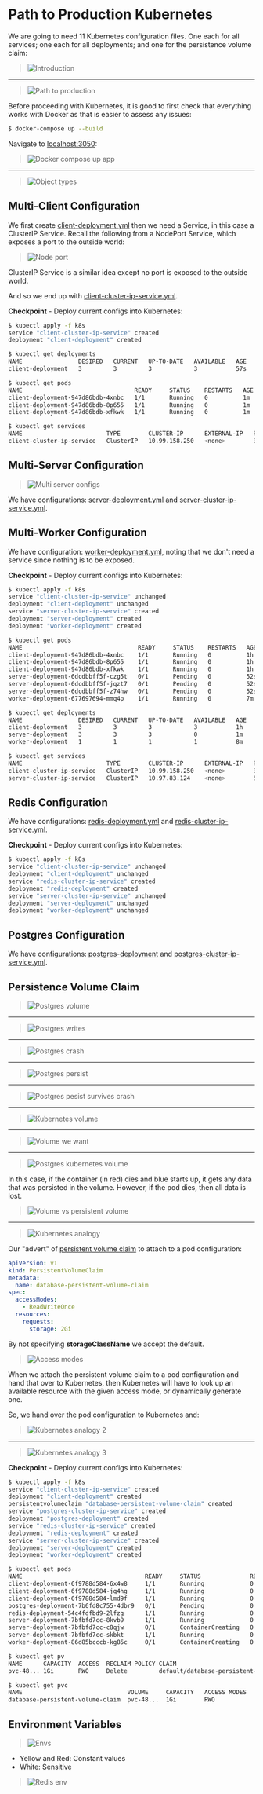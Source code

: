 # Path to Production Kubernetes

We are going to need 11 Kubernetes configuration files. One each for all services; one each for all deployments; and one for the persistence volume claim:

> ![Introduction](docs/images/introduction.png)

---

> ![Path to production](docs/images/path-to-production.png)

Before proceeding with Kubernetes, it is good to first check that everything works with Docker as that is easier to assess any issues:

```bash
$ docker-compose up --build
```

Navigate to [localhost:3050](http://localhost:3050):

> ![Docker compose up app](docs/images/docker-compose-up-app.png)

---

> ![Object types](docs/images/object-types.png)

## Multi-Client Configuration

We first create [client-deployment.yml](k8s/client-deployment.yml) then we need a Service, in this case a ClusterIP Service. Recall the following from a NodePort Service, which exposes a port to the outside world:

> ![Node port](docs/images/node-port.png)

ClusterIP Service is a similar idea except no port is exposed to the outside world.

And so we end up with [client-cluster-ip-service.yml](k8s/client-cluster-ip-service.yml).

**Checkpoint** - Deploy current configs into Kubernetes:

```bash
$ kubectl apply -f k8s
service "client-cluster-ip-service" created
deployment "client-deployment" created
```

```bash
$ kubectl get deployments
NAME                DESIRED   CURRENT   UP-TO-DATE   AVAILABLE   AGE
client-deployment   3         3         3            3           57s
```

```bash
$ kubectl get pods
NAME                                READY     STATUS    RESTARTS   AGE
client-deployment-947d86bdb-4xnbc   1/1       Running   0          1m
client-deployment-947d86bdb-8p655   1/1       Running   0          1m
client-deployment-947d86bdb-xfkwk   1/1       Running   0          1m
```

```bash
$ kubectl get services
NAME                        TYPE        CLUSTER-IP      EXTERNAL-IP   PORT(S)    AGE
client-cluster-ip-service   ClusterIP   10.99.158.250   <none>        3000/TCP   2m
```

## Multi-Server Configuration

> ![Multi server configs](docs/images/multi-server-configs.png)

We have configurations: [server-deployment.yml](k8s/server-deployment.yml]) and [server-cluster-ip-service.yml](k8s/server-cluster-ip-service.yml).

## Multi-Worker Configuration

We have configuration: [worker-deployment.yml](k8s/worker-deployment.yml), noting that we don't need a service since nothing is to be exposed.

**Checkpoint** - Deploy current configs into Kubernetes:

```bash
$ kubectl apply -f k8s
service "client-cluster-ip-service" unchanged
deployment "client-deployment" unchanged
service "server-cluster-ip-service" created
deployment "server-deployment" created
deployment "worker-deployment" created
```

```bash
$ kubectl get pods
NAME                                 READY     STATUS    RESTARTS   AGE
client-deployment-947d86bdb-4xnbc    1/1       Running   0          1h
client-deployment-947d86bdb-8p655    1/1       Running   0          1h
client-deployment-947d86bdb-xfkwk    1/1       Running   0          1h
server-deployment-6dcdbbff5f-czg5t   0/1       Pending   0          52s
server-deployment-6dcdbbff5f-jqzt7   0/1       Pending   0          52s
server-deployment-6dcdbbff5f-z74hw   0/1       Pending   0          52s
worker-deployment-677697694-mmq4p    1/1       Running   0          7m
```

```bash
$ kubectl get deployments
NAME                DESIRED   CURRENT   UP-TO-DATE   AVAILABLE   AGE
client-deployment   3         3         3            3           1h
server-deployment   3         3         3            0           1m
worker-deployment   1         1         1            1           8m
```

```bash
$ kubectl get services
NAME                        TYPE        CLUSTER-IP      EXTERNAL-IP   PORT(S)    AGE
client-cluster-ip-service   ClusterIP   10.99.158.250   <none>        3000/TCP   1h
server-cluster-ip-service   ClusterIP   10.97.83.124    <none>        5000/TCP   2m
```

## Redis Configuration

We have configurations: [redis-deployment.yml](k8s/redis-deployment.yml) and [redis-cluster-ip-service.yml](k8s/redis-cluster-ip-service.yml).

**Checkpoint** - Deploy current configs into Kubernetes:

```bash
$ kubectl apply -f k8s
service "client-cluster-ip-service" unchanged
deployment "client-deployment" unchanged
service "redis-cluster-ip-service" created
deployment "redis-deployment" created
service "server-cluster-ip-service" unchanged
deployment "server-deployment" unchanged
deployment "worker-deployment" unchanged
```

## Postgres Configuration

We have configurations: [postgres-deployment](k8s/postgres-deployment.yml) and [postgres-cluster-ip-service.yml](k8s/postgres-cluster-ip-service.yml).

## Persistence Volume Claim

> ![Postgres volume](docs/images/postgres-volume.png)

---

> ![Postgres writes](docs/images/postgres-write.png)

---

> ![Postgres crash](docs/images/postgres-crash.png)

---

> ![Postgres persist](docs/images/postgres-persist.png)

---

> ![Postgres pesist survives crash](docs/images/postgres-persist-survives-crash.png)

---

> ![Kubernetes volume](docs/images/kubernetes-volume.png)

---

> ![Volume we want](docs/images/volume-we-want.png)

---

> ![Postgres kubernetes volume](docs/images/postgres-kubernetes-volume.png)

In this case, if the container (in red) dies and blue starts up, it gets any data that was persisted in the volume. However, if the pod dies, then all data is lost.

> ![Volume vs persistent volume](docs/images/volume-vs-persistent-volume.png)

---

> ![Kubernetes analogy](docs/images/kubernetes-analogy.png)

Our "advert" of [persistent volume claim](k8s/database-persistent-volume-claim.yml) to attach to a pod configuration:

```yaml
apiVersion: v1
kind: PersistentVolumeClaim
metadata:
  name: database-persistent-volume-claim
spec:
  accessModes:
    - ReadWriteOnce
  resources:
    requests:
      storage: 2Gi
```
By not specifying **storageClassName** we accept the default.

> ![Access modes](docs/images/access-modes.png)

When we attach the persistent volume claim to a pod configuration and hand that over to Kubernetes, then Kubernetes will have to look up an available resource with the given access mode, or dynamically generate one.

So, we hand over the pod configuration to Kubernetes and:

> ![Kubernetes analogy 2](docs/images/kubernetes-analogy-2.png)

---

> ![Kubernetes analogy 3](docs/images/kubernetes-analogy-3.png)

**Checkpoint** - Deploy current configs into Kubernetes:

```bash
$ kubectl apply -f k8s
service "client-cluster-ip-service" created
deployment "client-deployment" created
persistentvolumeclaim "database-persistent-volume-claim" created
service "postgres-cluster-ip-service" created
deployment "postgres-deployment" created
service "redis-cluster-ip-service" created
deployment "redis-deployment" created
service "server-cluster-ip-service" created
deployment "server-deployment" created
deployment "worker-deployment" created
```

```bash
$ kubectl get pods
NAME                                   READY     STATUS              RESTARTS   AGE
client-deployment-6f9788d584-6x4w8     1/1       Running             0          2m
client-deployment-6f9788d584-jq4hg     1/1       Running             0          2m
client-deployment-6f9788d584-lmd9f     1/1       Running             0          2m
postgres-deployment-7b6fd8c755-4dbr9   0/1       Pending             0          2m
redis-deployment-54c4fdfbd9-2lfzg      1/1       Running             0          2m
server-deployment-7bfbfd7cc-8kvb9      1/1       Running             0          2m
server-deployment-7bfbfd7cc-c8qjw      0/1       ContainerCreating   0          2m
server-deployment-7bfbfd7cc-skbkt      1/1       Running             0          2m
worker-deployment-86d85bcccb-kg85c     0/1       ContainerCreating   0          2m
```

```bash
$ kubectl get pv
NAME      CAPACITY  ACCESS  RECLAIM POLICY CLAIM                                 STORAGECLASS
pvc-48... 1Gi       RWO     Delete         default/database-persistent-volume-claim  standard
```

```bash
$ kubectl get pvc
NAME                              VOLUME     CAPACITY   ACCESS MODES   STORAGECLASS   AGE
database-persistent-volume-claim  pvc-48...  1Gi        RWO            standard       5m
```

## Environment Variables

> ![Envs](docs/images/envs.png)

- Yellow and Red: Constant values
- White: Sensitive

> ![Redis env](docs/images/redis-env.png)
